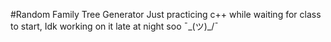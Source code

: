 #Random Family Tree Generator
Just practicing c++ while waiting for class to start, Idk working on it late at night soo ¯\_(ツ)_/¯ 